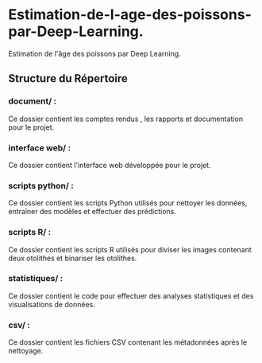 # Estimation-de-l-age-des-poissons-par-Deep-Learning.
Estimation de l'âge des poissons par Deep Learning.

## Structure du Répertoire ##

### document/ :
Ce dossier contient les comptes rendus , les rapports et documentation pour le projet.

### interface web/ : 
Ce dossier contient l'interface web développée pour le projet.

### scripts python/ :
Ce dossier contient les scripts Python utilisés pour nettoyer les données, entraîner des modèles et effectuer des prédictions.

### scripts R/ :
Ce dossier contient les scripts R utilisés pour diviser les images contenant deux otolithes et binariser les otolithes.

### statistiques/ :
Ce dossier contient le code pour effectuer des analyses statistiques et des visualisations de données.

### csv/ :
Ce dossier contient les fichiers CSV contenant les métadonnées après le nettoyage.
